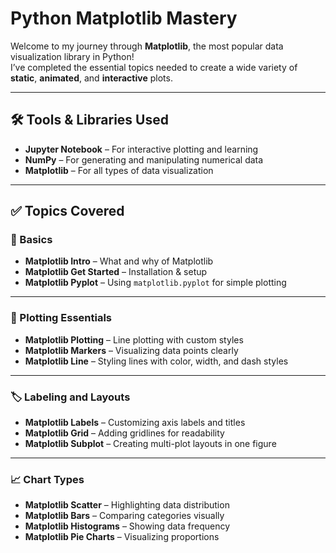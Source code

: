 #  Python Matplotlib Mastery

Welcome to my journey through **Matplotlib**, the most popular data visualization library in Python!  
I’ve completed the essential topics needed to create a wide variety of **static**, **animated**, and **interactive** plots.

---
## 🛠️ Tools & Libraries Used

-  **Jupyter Notebook** – For interactive plotting and learning  
-  **NumPy** – For generating and manipulating numerical data  
-  **Matplotlib** – For all types of data visualization

---

## ✅ Topics Covered

### 🔹 Basics
-  **Matplotlib Intro** – What and why of Matplotlib  
-  **Matplotlib Get Started** – Installation & setup  
-  **Matplotlib Pyplot** – Using `matplotlib.pyplot` for simple plotting  

---

### 🔸 Plotting Essentials
-  **Matplotlib Plotting** – Line plotting with custom styles  
-  **Matplotlib Markers** – Visualizing data points clearly  
-  **Matplotlib Line** – Styling lines with color, width, and dash styles  

---

### 🏷️ Labeling and Layouts
-  **Matplotlib Labels** – Customizing axis labels and titles  
-  **Matplotlib Grid** – Adding gridlines for readability  
-  **Matplotlib Subplot** – Creating multi-plot layouts in one figure  

---

### 📈 Chart Types
-  **Matplotlib Scatter** – Highlighting data distribution  
-  **Matplotlib Bars** – Comparing categories visually  
-  **Matplotlib Histograms** – Showing data frequency  
-  **Matplotlib Pie Charts** – Visualizing proportions  



